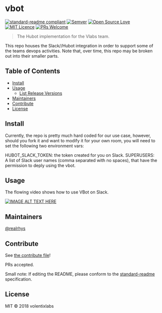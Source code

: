 # vbot

[![standard-readme compliant](https://img.shields.io/badge/standard--readme-OK-green.svg?style=flat-square)](https://github.com/RichardLitt/standard-readme)
[![Semver](http://img.shields.io/SemVer/2.0.0.png)](http://semver.org/spec/v2.0.0.html)
[![Open Source Love](https://badges.frapsoft.com/os/v3/open-source.svg?v=102)](https://github.com/ellerbrock/open-source-badge/)
[![MIT Licence](https://badges.frapsoft.com/os/mit/mit.png?v=103)](https://opensource.org/licenses/mit-license.php)
[![PRs Welcome](https://img.shields.io/badge/PRs-welcome-brightgreen.svg?style=flat-square)](http://makeapullrequest.com)

> The Hubot implementation for the Vlabs team.

This repo houses the Slack//Hubot integration in order to support some of the teams devops activities. Note that, over time, this repo may be broken out into their smaller parts.

## Table of Contents

- [Install](#install)
- [Usage](#usage)
  - [List Release Versions](#list-release-versions)
- [Maintainers](#maintainers)
- [Contribute](#contribute)
- [License](#license)

## Install

Currently, the repo is pretty much hard coded for our use case, however, should you fork it and want to modify it for your own room, you will need to set the following two environment vars:

HUBOT_SLACK_TOKEN: the token created for you on Slack.
SUPERUSERS: A list of Slack user names (comma separated with no spaces), that have the permission to deply using the vbot.


## Usage

The flowing video shows how to use VBot on Slack.

[![IMAGE ALT TEXT HERE](https://img.youtube.com/vi/EgHrQtKWKgc/0.jpg)](https://www.youtube.com/watch?v=EgHrQtKWKgc)

## Maintainers

[@realrhys](https://github.com/realrhys)

## Contribute

See [the contribute file](contribute.md)!

PRs accepted.

Small note: If editing the README, please conform to the [standard-readme](https://github.com/RichardLitt/standard-readme) specification.

## License

MIT © 2018 volentixlabs
